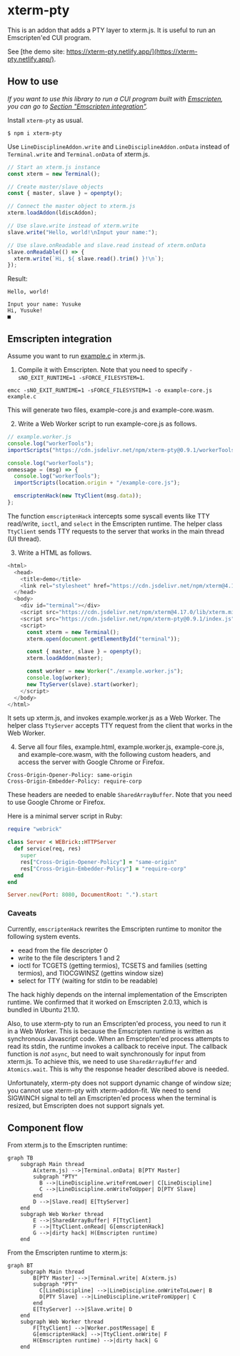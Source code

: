 # xterm-pty

This is an addon that adds a PTY layer to xterm.js.
It is useful to run an Emscripten'ed CUI program.

See [the demo site: https://xterm-pty.netlify.app/](https://xterm-pty.netlify.app/).

## How to use

*If you want to use this library to run a CUI program built with [Emscripten](https://emscripten.org/), you can go to [Section "Emscripten integration"](#emscripten-integration).*

Install `xterm-pty` as usual.

```
$ npm i xterm-pty
```

Use `LineDisciplineAddon.write` and `LineDisciplineAddon.onData` instead of `Terminal.write` and `Terminal.onData` of xterm.js.

```js
// Start an xterm.js instance
const xterm = new Terminal();

// Create master/slave objects
const { master, slave } = openpty();

// Connect the master object to xterm.js
xterm.loadAddon(ldiscAddon);

// Use slave.write instead of xterm.write
slave.write("Hello, world!\nInput your name:");

// Use slave.onReadable and slave.read instead of xterm.onData
slave.onReadable(() => {
  xterm.write(`Hi, ${ slave.read().trim() }!\n`);
});
```

Result:

```
Hello, world!

Input your name: Yusuke
Hi, Yusuke!
■
```

## Emscripten integration

Assume you want to run [example.c](https://github.com/mame/xterm-pty/blob/master/demo/build/example.c) in xterm.js.

1. Compile it with Emscripten. Note that you need to specify `-sNO_EXIT_RUNTIME=1 -sFORCE_FILESYSTEM=1`.

```
emcc -sNO_EXIT_RUNTIME=1 -sFORCE_FILESYSTEM=1 -o example-core.js example.c
```

This will generate two files, example-core.js and example-core.wasm.

2. Write a Web Worker script to run example-core.js as follows.

```js
// example.worker.js
console.log("workerTools");
importScripts("https://cdn.jsdelivr.net/npm/xterm-pty@0.9.1/workerTools.js");

console.log("workerTools");
onmessage = (msg) => {
  console.log("workerTools");
  importScripts(location.origin + "/example-core.js");

  emscriptenHack(new TtyClient(msg.data));
};
```

The function `emscriptenHack` intercepts some syscall events like TTY read/write, `ioctl`, and `select` in the Emscripten runtime.
The helper class `TtyClient` sends TTY requests to the server that works in the main thread (UI thread).

3. Write a HTML as follows.

```js
<html>
  <head>
    <title>demo</title>
    <link rel="stylesheet" href="https://cdn.jsdelivr.net/npm/xterm@4.17.0/css/xterm.css">
  </head>
  <body>
    <div id="terminal"></div>
    <script src="https://cdn.jsdelivr.net/npm/xterm@4.17.0/lib/xterm.min.js"></script>
    <script src="https://cdn.jsdelivr.net/npm/xterm-pty@0.9.1/index.js"></script>
    <script>
      const xterm = new Terminal();
      xterm.open(document.getElementById("terminal"));

      const { master, slave } = openpty();
      xterm.loadAddon(master);

      const worker = new Worker("./example.worker.js");
      console.log(worker);
      new TtyServer(slave).start(worker);
    </script>
  </body>
</html>
```

It sets up xterm.js, and invokes example.worker.js as a Web Worker.
The helper class `TtyServer` accepts TTY request from the client that works in the Web Worker.

4. Serve all four files, example.html, example.worker.js, example-core.js, and example-core.wasm, with the following custom headers, and access the server with Google Chrome or Firefox.

```
Cross-Origin-Opener-Policy: same-origin
Cross-Origin-Embedder-Policy: require-corp
```

These headers are needed to enable `SharedArrayBuffer`. Note that you need to use Google Chrome or Firefox.

Here is a minimal server script in Ruby:

```rb
require "webrick"

class Server < WEBrick::HTTPServer
  def service(req, res)
    super
    res["Cross-Origin-Opener-Policy"] = "same-origin"
    res["Cross-Origin-Embedder-Policy"] = "require-corp"
  end
end

Server.new(Port: 8080, DocumentRoot: ".").start
```

### Caveats

Currently, `emscriptenHack` rewrites the Emscripten runtime to monitor the following system events.

* eead from the file descripter 0
* write to the file descripters 1 and 2
* ioctl for TCGETS (getting termios), TCSETS and families (setting termios), and TIOCGWINSZ (gettins window size)
* select for TTY (waiting for stdin to be readable)

The hack highly depends on the internal implementation of the Emscripten runtime.
We confirmed that it worked on Emscripten 2.0.13, which is bundled in Ubuntu 21.10.

Also, to use xterm-pty to run an Emscripten'ed process, you need to run it in a Web Worker.
This is because the Emscripten runtime is written as synchronous Javascript code.
When an Emscripten'ed process attempts to read its stdin, the runtime invokes a callback to receive input.
The callback function is *not* `async`, but need to wait synchronously for input from xterm.js.
To achieve this, we need to use `SharedArrayBuffer` and `Atomics.wait`.
This is why the response header described above is needed.

Unfortunately, xterm-pty does not support dynamic change of window size; you cannot use xterm-pty with xterm-addon-fit.
We need to send SIGWINCH signal to tell an Emscripten'ed process when the terminal is resized, but Emscripten does not support signals yet.

## Component flow

From xterm.js to the Emscripten runtime:

```mermaid
graph TB
    subgraph Main thread
        A(xterm.js) -->|Terminal.onData| B[PTY Master]
        subgraph "PTY"
          B -->|LineDiscipline.writeFromLower| C[LineDiscipline]
          C -->|LineDiscipline.onWriteToUpper| D[PTY Slave]
        end
        D -->|Slave.read| E[TtyServer]
    end
    subgraph Web Worker thread
        E -->|SharedArrayBuffer| F[TtyClient]
        F -->|TtyClient.onRead| G[emscriptenHack]
        G -->|dirty hack| H(Emscripten runtime)
    end
```

From the Emscripten runtime to xterm.js:

```mermaid
graph BT
    subgraph Main thread
        B[PTY Master] -->|Terminal.write| A(xterm.js)
        subgraph "PTY"
          C[LineDiscipline] -->|LineDiscipline.onWriteToLower| B
          D[PTY Slave] -->|LineDiscipline.writeFromUpper| C
        end
        E[TtyServer] -->|Slave.write| D
    end
    subgraph Web Worker thread
        F[TtyClient] -->|Worker.postMessage| E
        G[emscriptenHack] -->|TtyClient.onWrite| F
        H(Emscripten runtime) -->|dirty hack| G
    end
```